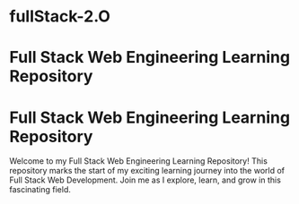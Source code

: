 # fullStack-2.O 
# Full Stack Web Engineering Learning Repository
# Full Stack Web Engineering Learning Repository

Welcome to my Full Stack Web Engineering Learning Repository! This repository marks the start of my exciting learning journey into the world of Full Stack Web Development. Join me as I explore, learn, and grow in this fascinating field.


